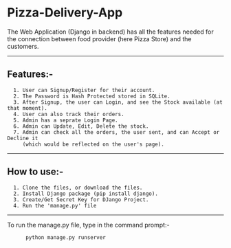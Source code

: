 # Pizza-Delivery-App
The Web Application (Django in backend) has all the features needed for the connection between food provider (here Pizza Store) and the customers.

-------------------------------------------------------
Features:-
-------------------------------------------------------
      1. User can Signup/Register for their account.
      2. The Password is Hash Protected stored in SQLite.
      3. After Signup, the user can Login, and see the Stock available (at that moment).
      4. User can also track their orders.
      5. Admin has a seprate Login Page.
      6. Admin can Update, Edit, Delete the stock.
      7. Admin can check all the orders, the user sent, and can Accept or Decline it 
         (which would be reflected on the user's page).
      
-----------------------------------------------------------
How to use:-
-----------------------------------------------------------
      1. Clone the files, or download the files.
      2. Install Django package (pip install django).
      3. Create/Get Secret Key for DJango Project.
      4. Run the 'manage.py' file

-------------------------------------------------------
To run the manage.py file, type in the command prompt:-

          python manage.py runserver
